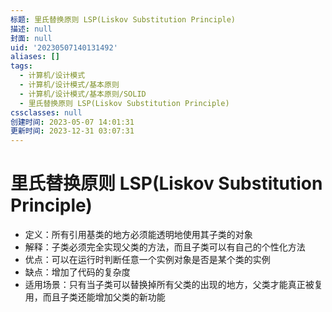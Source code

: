 ```yaml
---
标题: 里氏替换原则 LSP(Liskov Substitution Principle)
描述: null
封面: null
uid: '20230507140131492'
aliases: []
tags:
  - 计算机/设计模式
  - 计算机/设计模式/基本原则
  - 计算机/设计模式/基本原则/SOLID
  - 里氏替换原则 LSP(Liskov Substitution Principle)
cssclasses: null
创建时间: 2023-05-07 14:01:31
更新时间: 2023-12-31 03:07:31
---
```


# 里氏替换原则 LSP(Liskov Substitution Principle)

- 定义：所有引用基类的地方必须能透明地使用其子类的对象
- 解释：子类必须完全实现父类的方法，而且子类可以有自己的个性化方法
- 优点：可以在运行时判断任意一个实例对象是否是某个类的实例
- 缺点：增加了代码的复杂度
- 适用场景：只有当子类可以替换掉所有父类的出现的地方，父类才能真正被复用，而且子类还能增加父类的新功能

